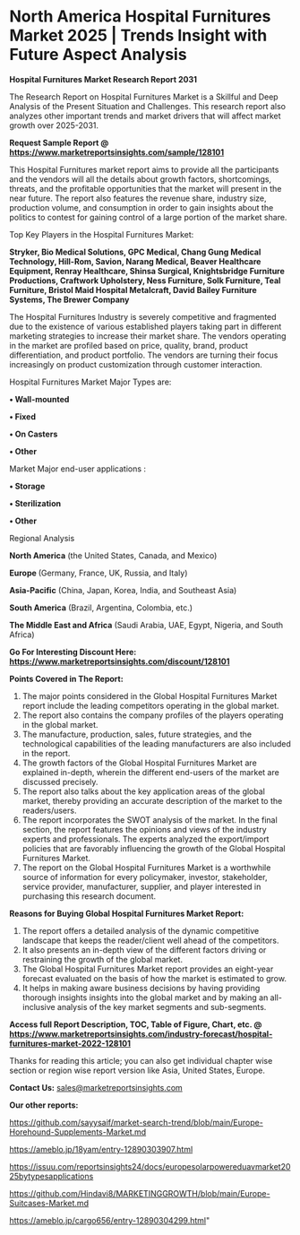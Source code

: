 # North America Hospital Furnitures Market 2025 | Trends Insight with Future Aspect Analysis

<strong>Hospital Furnitures Market Research Report 2031</strong>

The Research Report on Hospital Furnitures Market is a Skillful and Deep Analysis of the Present Situation and Challenges. This research report also analyzes other important trends and market drivers that will affect market growth over 2025-2031.

<strong>Request Sample Report @ <a href=https://www.marketreportsinsights.com/sample/128101>https://www.marketreportsinsights.com/sample/128101</a></strong>

This Hospital Furnitures market report aims to provide all the participants and the vendors will all the details about growth factors, shortcomings, threats, and the profitable opportunities that the market will present in the near future. The report also features the revenue share, industry size, production volume, and consumption in order to gain insights about the politics to contest for gaining control of a large portion of the market share.

Top Key Players in the Hospital Furnitures Market:

<strong>Stryker, Bio Medical Solutions, GPC Medical, Chang Gung Medical Technology, Hill-Rom, Savion, Narang Medical, Beaver Healthcare Equipment, Renray Healthcare, Shinsa Surgical, Knightsbridge Furniture Productions, Craftwork Upholstery, Ness Furniture, Solk Furniture, Teal Furniture, Bristol Maid Hospital Metalcraft, David Bailey Furniture Systems, The Brewer Company</strong>

The Hospital Furnitures Industry is severely competitive and fragmented due to the existence of various established players taking part in different marketing strategies to increase their market share. The vendors operating in the market are profiled based on price, quality, brand, product differentiation, and product portfolio. The vendors are turning their focus increasingly on product customization through customer interaction.

Hospital Furnitures Market Major Types are:

<strong>• Wall-mounted

• Fixed

• On Casters

• Other</strong>

Market Major end-user applications :

<strong>• Storage

• Sterilization

• Other</strong>

Regional Analysis

</u><strong><b>North America</b></strong> (the United States, Canada, and Mexico)

<strong><b>Europe </b></strong>(Germany, France, UK, Russia, and Italy)

<strong><b>Asia-Pacific</b></strong> (China, Japan, Korea, India, and Southeast Asia)

<strong><b>South America</b></strong> (Brazil, Argentina, Colombia, etc.)

<strong><b>The Middle East and Africa</b></strong> (Saudi Arabia, UAE, Egypt, Nigeria, and South Africa)

<strong>Go For Interesting Discount Here: <a href=https://www.marketreportsinsights.com/discount/128101>https://www.marketreportsinsights.com/discount/128101</a></strong>

<strong>Points Covered in The Report:</strong>
<ol>
  <li>The major points considered in the Global Hospital Furnitures Market report include the leading competitors operating in the global market.</li>
  <li>The report also contains the company profiles of the players operating in the global market.</li>
  <li>The manufacture, production, sales, future strategies, and the technological capabilities of the leading manufacturers are also included in the report.</li>
  <li>The growth factors of the Global Hospital Furnitures Market are explained in-depth, wherein the different end-users of the market are discussed precisely.</li>
  <li>The report also talks about the key application areas of the global market, thereby providing an accurate description of the market to the readers/users.</li>
  <li>The report incorporates the SWOT analysis of the market. In the final section, the report features the opinions and views of the industry experts and professionals. The experts analyzed the export/import policies that are favorably influencing the growth of the Global Hospital Furnitures Market.</li>
  <li>The report on the Global Hospital Furnitures Market is a worthwhile source of information for every policymaker, investor, stakeholder, service provider, manufacturer, supplier, and player interested in purchasing this research document.</li>
</ol>
<strong>Reasons for Buying Global Hospital Furnitures Market Report:</strong>

<ol>
  <li>The report offers a detailed analysis of the dynamic competitive landscape that keeps the reader/client well ahead of the competitors.</li>
  <li>It also presents an in-depth view of the different factors driving or restraining the growth of the global market.</li>
  <li>The Global Hospital Furnitures Market report provides an eight-year forecast evaluated on the basis of how the market is estimated to grow.</li>
  <li>It helps in making aware business decisions by having providing thorough insights insights into the global market and by making an all-inclusive analysis of the key market segments and sub-segments.</li>
</ol>
<strong>Access full Report Description, TOC, Table of Figure, Chart, etc. @ <a href=https://www.marketreportsinsights.com/industry-forecast/hospital-furnitures-market-2022-128101>https://www.marketreportsinsights.com/industry-forecast/hospital-furnitures-market-2022-128101</a></strong>


Thanks for reading this article; you can also get individual chapter wise section or region wise report version like Asia, United States, Europe.

<strong>Contact Us:</strong>
sales@marketreportsinsights.com

<strong>Our other reports:</strong>

<a href=https://github.com/sayysaif/market-search-trend/blob/main/Europe-Horehound-Supplements-Market.md>https://github.com/sayysaif/market-search-trend/blob/main/Europe-Horehound-Supplements-Market.md</a>

<a href=https://ameblo.jp/18yam/entry-12890303907.html>https://ameblo.jp/18yam/entry-12890303907.html</a>

<a href=https://issuu.com/reportsinsights24/docs/europesolarpowereduavmarket2025bytypesapplications>https://issuu.com/reportsinsights24/docs/europesolarpowereduavmarket2025bytypesapplications</a>

<a href=https://github.com/Hindavi8/MARKETINGGROWTH/blob/main/Europe-Suitcases-Market.md>https://github.com/Hindavi8/MARKETINGGROWTH/blob/main/Europe-Suitcases-Market.md</a>

<a href=https://ameblo.jp/cargo656/entry-12890304299.html>https://ameblo.jp/cargo656/entry-12890304299.html</a>"
